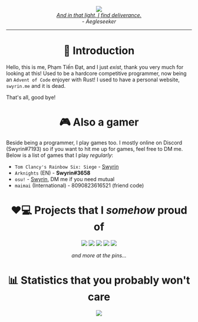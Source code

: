 <div align="center">
  <img src="https://user-images.githubusercontent.com/41561710/217744926-bd6e5d9a-d94b-406a-bc94-d22b41cf130c.png"><br>
  <a href="https://www.youtube.com/watch?v=s0K53t4dNyg&t=94s&ab_channel=Silentroom"><i>And in that light, I find deliverance.</i></a></br>
  <i>- Aegleseeker</i>
  
  <!-- badges -->
</div>

---------------------------------------------------------

<div align="center"><strong><h1>👋 Introduction</h1></strong></div>

Hello, this is me, Phạm Tiến Đạt, and I just *exist*, thank you very much for looking at this! Used to be a hardcore competitive programmer, now being an `Advent of Code` enjoyer with Rust! I used to have a personal website, `swyrin.me` and it is dead.

That's all, good bye!

<div align="center"><strong><h1>🎮 Also a gamer</h1></strong></div>

Beside being a programmer, I play games too. I mostly online on Discord (Swyrin#7193) so if you want to hit me up for games, feel free to DM me.
Below is a list of games that I play *regularly*:
- `Tom Clancy's Rainbow Six: Siege` - [Swyrin](https://ubisoftconnect.com/en-US/profile/Swyrin/)
- `Arknights` (EN) - **Swyrin#3658**
- `osu!` - [Swyrin](https://osu.ppy.sh/users/13101472), DM me if you need mutual
- `maimai` (International) - 8090823616521 (friend code)

<div align="center"><strong><h1>❤️💻 Projects that I <i>somehow</i> proud of</h1></strong></div>

<div align="center">
  <a href=""><img src="https://github-readme-stats.vercel.app/api/pin/?username=nameless-on-discord&repo=nameless&theme=tokyonight"></a>
  <a href=""><img src="https://github-readme-stats.vercel.app/api/pin/?username=Swyreee&repo=dotties&theme=tokyonight"></a>
  <a href=""><img src="https://github-readme-stats.vercel.app/api/pin/?username=Swyreee&repo=Lilia&theme=tokyonight"></a>
  <a href=""><img src="https://github-readme-stats.vercel.app/api/pin/?username=Swyreee&repo=paranormal-maimai&theme=tokyonight"></a>
  <a href=""><img src="https://github-readme-stats.vercel.app/api/pin/?username=Nekos-life&repo=Nekos.Net&theme=tokyonight"></a>
  
  <i>and more at the pins...</i>
</div>

<div align="center"><strong><h1>📊 Statistics that you probably won't care</h1></strong></div>

<div align="center">
    <a href=""><img src="https://github-readme-stats.vercel.app/api?username=Swyreee&theme=tokyonight&show_icons=true&include_all_commits=true&count_private=true"</a>
</div>
